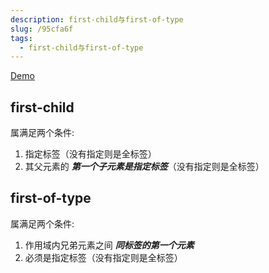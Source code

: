 ```yaml
---
description: first-child与first-of-type
slug: /95cfa6f
tags: 
  - first-child与first-of-type
---
```



[Demo](/site#/html-css/first-child)

## first-child
属满足两个条件:
1. 指定标签（没有指定则是全标签）
2. 其父元素的 ***第一个子元素是指定标签***（没有指定则是全标签）


## first-of-type
属满足两个条件:
1. 作用域内兄弟元素之间 ***同标签的第一个元素***
2. 必须是指定标签（没有指定则是全标签）